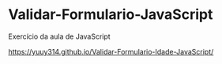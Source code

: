# Validar-Formulario-JavaScript
Exercício da aula de JavaScript

https://yuuy314.github.io/Validar-Formulario-Idade-JavaScript/
